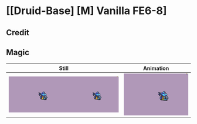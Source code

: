 # [\[Druid-Base\] \[M\] Vanilla FE6-8]

## Credit


	
## Magic

| Still | Animation |
| :---: | :-------: |
| ![Magic still](./Magic_000.png) | ![Magic animation](./Magic.gif) |

